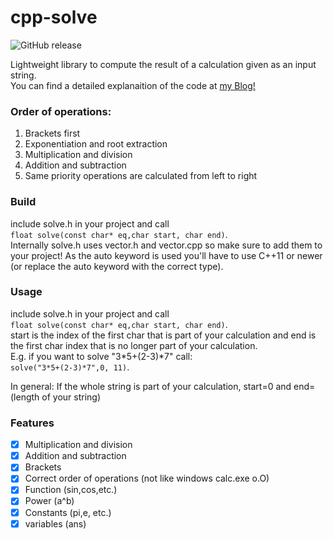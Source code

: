 # cpp-solve
![GitHub release](https://img.shields.io/badge/release-v0.1-blue.svg)

Lightweight library to compute the result of a calculation given as an input string.         
You can find a detailed explanaition of the code at [my Blog!](https://blog.hirnschall.net/programming-an-advanced-cpp-calculator/)


### Order of operations:
1. Brackets first
2. Exponentiation and root extraction
3. Multiplication and division
4. Addition and subtraction
5. Same priority operations are calculated from left to right


### Build
include solve.h in your project and call       
```float solve(const char* eq,char start, char end)```.       
Internally solve.h uses vector.h and vector.cpp so make sure to add them to your project!
As the auto keyword is used you'll have to use C++11 or newer (or replace the auto keyword with the correct type).


### Usage
include solve.h in your project and call       
```float solve(const char* eq,char start, char end)```.  
start is the index of the first char that is part of your calculation and end is the first char index that is no longer part of your calculation.     
E.g. if you want to solve "3*5+(2-3)*7" call:       
```solve("3*5+(2-3)*7",0, 11)```.       

In general: If the whole string is part of your calculation, start=0 and end=(length of your string)

### Features
- [x] Multiplication and division
- [x] Addition and subtraction
- [x] Brackets
- [x] Correct order of operations (not like windows calc.exe o.O)
- [x] Function (sin,cos,etc.)
- [x] Power (a^b)
- [x] Constants (pi,e, etc.)
- [x] variables (ans)
